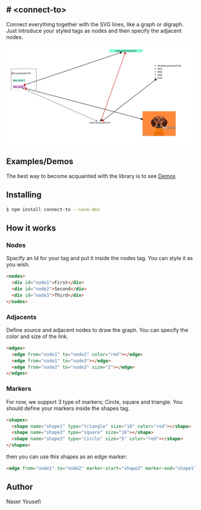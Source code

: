 ## # &lt;connect-to&gt;

Connect everything together with the SVG lines, like a graph or digraph. Just introduce your styled tags as nodes and then specify the adjacent nodes.

![Directed Javascript graph](https://github.com/n-yousefi/connect-it/blob/main/samples/demo.jpg)

## Examples/Demos

The best way to become acquainted with the library is to see [Demos](https://htmlpreview.github.io/?https://github.com/n-yousefi/connect-it/blob/main/samples/sample.html)

## Installing

```bash
$ npm install connect-to --save-dev
```

## How it works

### Nodes

Spacify an Id for your tag and put it inside the nodes tag. You can style it as you wish.

```html
<nodes>
  <div id="node1">First</div>
  <div id="node2">Second</div>
  <div id="node3">Third</div>
</nodes>
```

### Adjacents

Define source and adjacent nodes to draw the graph. You can specify the color and size of the link.

```html
<edges>
  <edge from="node1" to="node2" color="red"></edge>
  <edge from="node1" to="node3"></edge>
  <edge from="node2" to="node3" size="2"></edge>
</edges>
```

### Markers

For now, we support 3 type of markers; Circle, square and triangle. You should define your markers inside the shapes tag.

```html
<shapes>
  <shape name="shape1" type="triangle" size="10" color="red"></shape>
  <shape name="shape2" type="square" size="10"></shape>
  <shape name="shape3" type="circle" size="5" color="red"></shape>
</shapes>
```

then you can use this shapes as an edge marker:

```html
<edge from="node1" to="node2" marker-start="shape2" marker-end="shape1"></edge>
```

## Author

Naser Yousefi
